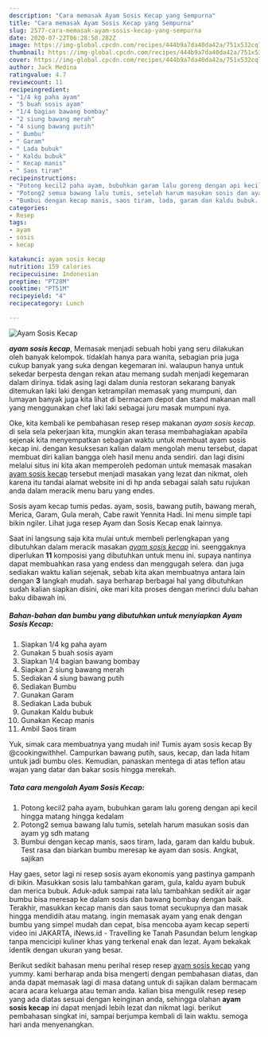```yaml
---
description: "Cara memasak Ayam Sosis Kecap yang Sempurna"
title: "Cara memasak Ayam Sosis Kecap yang Sempurna"
slug: 2577-cara-memasak-ayam-sosis-kecap-yang-sempurna
date: 2020-07-22T06:28:58.282Z
image: https://img-global.cpcdn.com/recipes/444b9a7da40da42a/751x532cq70/ayam-sosis-kecap-foto-resep-utama.jpg
thumbnail: https://img-global.cpcdn.com/recipes/444b9a7da40da42a/751x532cq70/ayam-sosis-kecap-foto-resep-utama.jpg
cover: https://img-global.cpcdn.com/recipes/444b9a7da40da42a/751x532cq70/ayam-sosis-kecap-foto-resep-utama.jpg
author: Jack Medina
ratingvalue: 4.7
reviewcount: 11
recipeingredient:
- "1/4 kg paha ayam"
- "5 buah sosis ayam"
- "1/4 bagian bawang bombay"
- "2 siung bawang merah"
- "4 siung bawang putih"
- " Bumbu"
- " Garam"
- " Lada bubuk"
- " Kaldu bubuk"
- " Kecap manis"
- " Saos tiram"
recipeinstructions:
- "Potong kecil2 paha ayam, bubuhkan garam lalu goreng dengan api kecil hingga matang hingga kedalam"
- "Potong2 semua bawang lalu tumis, setelah harum masukan sosis dan ayam yg sdh matang"
- "Bumbui dengan kecap manis, saos tiram, lada, garam dan kaldu bubuk. Test rasa dan biarkan bumbu meresap ke ayam dan sosis. Angkat, sajikan"
categories:
- Resep
tags:
- ayam
- sosis
- kecap

katakunci: ayam sosis kecap 
nutrition: 159 calories
recipecuisine: Indonesian
preptime: "PT28M"
cooktime: "PT51M"
recipeyield: "4"
recipecategory: Lunch

---
```



![Ayam Sosis Kecap](https://img-global.cpcdn.com/recipes/444b9a7da40da42a/751x532cq70/ayam-sosis-kecap-foto-resep-utama.jpg)

<b><i>ayam sosis kecap</i></b>, Memasak menjadi sebuah hobi yang seru dilakukan oleh banyak kelompok. tidaklah hanya para wanita, sebagian pria juga cukup banyak yang suka dengan kegemaran ini. walaupun hanya untuk sekedar berpesta dengan rekan atau memang sudah menjadi kegemaran dalam dirinya. tidak asing lagi dalam dunia restoran sekarang banyak ditemukan laki laki dengan ketrampilan memasak yang mumpuni, dan lumayan banyak juga kita lihat di bermacam depot dan stand makanan mall yang menggunakan chef laki laki sebagai juru masak mumpuni nya.

Oke, kita kembali ke pembahasan resep resep makanan <i>ayam sosis kecap</i>. di sela sela pekerjaan kita, mungkin akan terasa membahagiakan apabila sejenak kita menyempatkan sebagian waktu untuk membuat ayam sosis kecap ini. dengan kesuksesan kalian dalam mengolah menu tersebut, dapat membuat diri kalian bangga oleh hasil menu anda sendiri. dan lagi disini melalui situs ini kita akan memperoleh pedoman untuk memasak masakan <u>ayam sosis kecap</u> tersebut menjadi masakan yang lezat dan nikmat, oleh karena itu tandai alamat website ini di hp anda sebagai salah satu rujukan anda dalam meracik menu baru yang endes.

Sosis ayam kecap tumis pedas. ayam, sosis, bawang putih, bawang merah, Merica, Garam, Gula merah, Cabe rawit Yennita Hadi. Ini menu simple tapi bikin ngiler. Lihat juga resep Ayam dan Sosis Kecap enak lainnya.


Saat ini langsung saja kita mulai untuk membeli perlengkapan yang dibutuhkan dalam meracik masakan <u><i>ayam sosis kecap</i></u> ini. seenggaknya diperlukan <b>11</b> komposisi yang dibutuhkan untuk menu ini. supaya nantinya dapat membuahkan rasa yang endess dan menggugah selera. dan juga sediakan waktu kalian sejenak, sebab kita akan membuatnya antara lain dengan <b>3</b> langkah mudah. saya berharap berbagai hal yang dibutuhkan sudah kalian siapkan disini, oke mari kita proses dengan merinci dulu bahan baku dibawah ini.

<!--inarticleads1-->

##### Bahan-bahan dan bumbu yang dibutuhkan untuk menyiapkan Ayam Sosis Kecap:

1. Siapkan 1/4 kg paha ayam
1. Gunakan 5 buah sosis ayam
1. Siapkan 1/4 bagian bawang bombay
1. Siapkan 2 siung bawang merah
1. Sediakan 4 siung bawang putih
1. Sediakan  Bumbu
1. Gunakan  Garam
1. Sediakan  Lada bubuk
1. Gunakan  Kaldu bubuk
1. Gunakan  Kecap manis
1. Ambil  Saos tiram


Yuk, simak cara membuatnya yang mudah ini! Tumis ayam sosis kecap By @cookingwithhel. Campurkan bawang putih, saus, kecap, dan lada hitam untuk jadi bumbu oles. Kemudian, panaskan mentega di atas teflon atau wajan yang datar dan bakar sosis hingga merekah. 

<!--inarticleads2-->

##### Tata cara mengolah Ayam Sosis Kecap:

1. Potong kecil2 paha ayam, bubuhkan garam lalu goreng dengan api kecil hingga matang hingga kedalam
1. Potong2 semua bawang lalu tumis, setelah harum masukan sosis dan ayam yg sdh matang
1. Bumbui dengan kecap manis, saos tiram, lada, garam dan kaldu bubuk. Test rasa dan biarkan bumbu meresap ke ayam dan sosis. Angkat, sajikan


Hay gaes, setor lagi ni resep sosis ayam ekonomis yang pastinya gampanh di bikin. Masukkan sosis lalu tambahkan garam, gula, kaldu ayam bubuk dan merica bubuk. Aduk-aduk sampai rata lalu tambahkan sedikit air agar bumbu bisa meresap ke dalam sosis dan bawang bombay dengan baik. Terakhir, masukkan kecap manis dan saus tomat secukupnya dan masak hingga mendidih atau matang. ingin memasak ayam yang enak dengan bumbu yang simpel mudah dan cepat, bisa mencoba ayam kecap seperti video ini JAKARTA, iNews.id - Travelling ke Tanah Pasundan belum lengkap tanpa mencicipi kuliner khas yang terkenal enak dan lezat. Ayam bekakak identik dengan ukuran yang besar. 

Berikut sedikit bahasan menu perihal resep resep <u>ayam sosis kecap</u> yang yummy. kami berharap anda bisa mengerti dengan pembahasan diatas, dan anda dapat memasak lagi di masa datang untuk di sajikan dalam bermacam acara acara keluarga atau teman anda. kalian bisa mengulik resep resep yang ada diatas sesuai dengan keinginan anda, sehingga olahan <b>ayam sosis kecap</b> ini dapat menjadi lebih lezat dan nikmat lagi. berikut pembahasan singkat ini, sampai berjumpa kembali di lain waktu. semoga hari anda menyenangkan.
